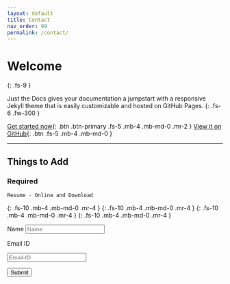```yaml
---
layout: default
title: Contact
nav_order: 99
permalink: /contact/
---
```


# Welcome
{: .fs-9 }

Just the Docs gives your documentation a jumpstart with a responsive Jekyll theme that is easily customizable and hosted on GitHub Pages.
{: .fs-6 .fw-300 }

[Get started now](#getting-started){: .btn .btn-primary .fs-5 .mb-4 .mb-md-0 .mr-2 } [View it on GitHub](https://github.com/pmarsceill/just-the-docs){: .btn .fs-5 .mb-4 .mb-md-0 }



---

## Things to Add

### Required

```
Resume - Online and Download
```

<link rel="stylesheet" href="..\assets\css\bootstrap-iso.css" crossorigin="anonymous">

<script src="https://kit.fontawesome.com/a773360a89.js" crossorigin="anonymous"></script>

<a href="mailto:atit.sgaonkar@gmail.com" class="fas fa-envelope" target="_blank"></a>{: .fs-10 .mb-4 .mb-md-0 .mr-4 }
<a href="https://www.linkedin.com/in/atit-gaonkar/" class="fab fa-linkedin" target="_blank" style=""></a>{: .fs-10 .mb-4 .mb-md-0 .mr-4 }
<a href="https://github.com/asgaonkar" class="fab fa-github" target="_blank"></a>{: .fs-10 .mb-4 .mb-md-0 .mr-4 }
<a href="https://www.instagram.com/atit.sgaonkar/" class="fab fa-instagram" target="_blank"></a>{: .fs-10 .mb-4 .mb-md-0 .mr-4 }

<div class="bootstrap-iso">
<form class="form-inline">
  <label class="sr-only" for="inlineFormInputName2">Name</label>
  <input type="text" class="form-control mb-2 mr-sm-2" id="inlineFormInputName2" placeholder="Name">

  <label class="sr-only" for="inlineFormInputGroupUsername2">Email ID</label>
  <div class="input-group mb-2 mr-sm-2">
    <div class="input-group-prepend">
      <div class="input-group-text"><i class="fas fa-envelope"></i></div>
    </div>
    <input type="text" class="form-control" id="inlineFormInputGroupUsername2" placeholder="Email-ID">
  </div>

  <!-- <div class="form-check mb-2 mr-sm-2">
    <input class="form-check-input" type="checkbox" id="inlineFormCheck">
    <label class="form-check-label" for="inlineFormCheck">
      Remember me
    </label>
  </div> -->

  <button type="submit" class="btn btn-primary mb-2">Submit</button>
</form>
</div>
